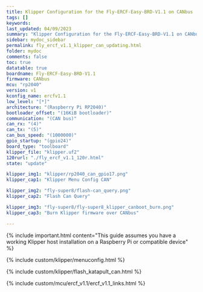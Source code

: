 ```yaml
---
title: Klipper Configuration for the Fly-ERCF-Easy-BRD-V1.1 on CANbus
tags: []
keywords: 
last_updated: 04/09/2023
summary: "Klipper Configuration for the Fly-ERCF-Easy-BRD-V1.1 on CANbus"
sidebar: mydoc_sidebar
permalink: fly_ercf_v1.1_klipper_can_updating.html
folder: mydoc
comments: false
toc: true
datatable: true
boardname: Fly-ERCF-Easy-BRD-V1.1
firmware: CANbus
mcu: "rp2040"
version: v1
kconfig_name: ercfv1.1
low_level: "[*]"
architecture: "(Raspberry Pi RP2040)"
bootloader_offset: "(16KiB bootloader)"
communication: "(CAN bus)"
can_rx: "(4)"
can_tx: "(5)"
can_bus_speed: "(1000000)"
gpio_startup: "(gpio24)"
board_type: "toolboard"
klipper_file: "klipper.uf2"
120rurl: "./fly_ercf_v1.1_120r.html"
state: "update"

klipper_img1: "klipper/rp2040_can_gpio17.png"
klipper_cap1: "Klipper Menu Config CAN"

klipper_img2: "fly-super8/flash-can_query.png"
klipper_cap2: "Flash Can Query"

klipper_img3: "fly-super8/fly-super8_klipper_canboot_burn.png"
klipper_cap3: "Burn Klipper firmware over CANbus"

---
```


{% include important.html content="This guide assumes you have a working Klipper host installation on a Raspberry Pi or compatible device" %}

{% include custom/klipper/menuconfig.html %}

{% include custom/klipper/flash_katapult_can.html %}

{% include custom/mcu/ercf_v1.1/ercf_v1.1_links.html %}
